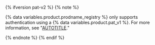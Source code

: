 {% ifversion pat-v2 %}
{% note %}

{% data variables.product.prodname_registry %} only supports authentication using a {% data variables.product.pat_v1 %}. For more information, see "[AUTOTITLE](/authentication/keeping-your-account-and-data-secure/creating-a-personal-access-token)."

{% endnote %}
{% endif %}
